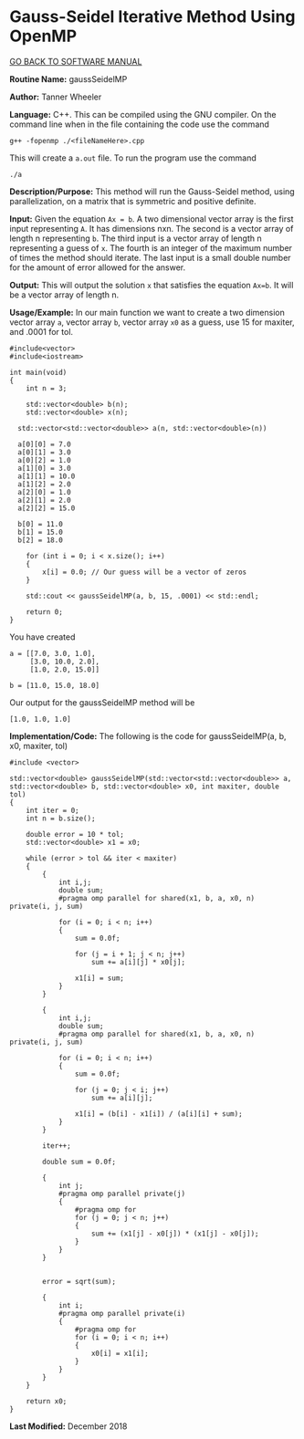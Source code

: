 # Gauss-Seidel Iterative Method Using OpenMP

[GO BACK TO SOFTWARE MANUAL](https://tannerwheeler.github.io/math4610/softwareManual/softwareManual)

**Routine Name:** gaussSeidelMP

**Author:** Tanner Wheeler

**Language:** C++.  This can be compiled using the GNU compiler.  On the command line when in the file containing the code use the command
```
g++ -fopenmp ./<fileNameHere>.cpp 
```
This will create a `a.out` file.  To run the program use the command
```
./a
```

**Description/Purpose:** This method will run the Gauss-Seidel method, using parallelization, on a matrix that is symmetric and positive definite.

**Input:** Given the equation `Ax = b`.  A two dimensional vector array is the first input representing `A`.  It has dimensions nxn.  The second is a vector array of length n representing `b`. The third input is a vector array of length n representing a guess of `x`.  The fourth is an integer of the maximum number of times the method should iterate.  The last input is a small double number for the amount of error allowed for the answer.

**Output:** This will output the solution `x` that satisfies the equation `Ax=b`.  It will be a vector array of length n.

**Usage/Example:**
In our main function we want to create a two dimension vector array `a`, vector array `b`, vector array `x0` as a guess, use 15 for maxiter, and .0001 for tol.

```
#include<vector>
#include<iostream>

int main(void)
{
	int n = 3;

	std::vector<double> b(n);
	std::vector<double> x(n);

  std::vector<std::vector<double>> a(n, std::vector<double>(n))

  a[0][0] = 7.0
  a[0][1] = 3.0
  a[0][2] = 1.0
  a[1][0] = 3.0
  a[1][1] = 10.0
  a[1][2] = 2.0
  a[2][0] = 1.0
  a[2][1] = 2.0
  a[2][2] = 15.0

  b[0] = 11.0
  b[1] = 15.0
  b[2] = 18.0
  
	for (int i = 0; i < x.size(); i++)
	{
		x[i] = 0.0; // Our guess will be a vector of zeros
	}

	std::cout << gaussSeidelMP(a, b, 15, .0001) << std::endl;

	return 0;
}  
```
You have created 
```
a = [[7.0, 3.0, 1.0],
     [3.0, 10.0, 2.0],
     [1.0, 2.0, 15.0]]
     
b = [11.0, 15.0, 18.0]
```
Our output for the gaussSeidelMP method will be
```
[1.0, 1.0, 1.0]
```


**Implementation/Code:** The following is the code for gaussSeidelMP(a, b, x0, maxiter, tol)
```
#include <vector>

std::vector<double> gaussSeidelMP(std::vector<std::vector<double>> a, std::vector<double> b, std::vector<double> x0, int maxiter, double tol)
{
	int iter = 0;
	int n = b.size();

	double error = 10 * tol;
	std::vector<double> x1 = x0;

	while (error > tol && iter < maxiter)
	{
		{
			int i,j;
			double sum;
			#pragma omp parallel for shared(x1, b, a, x0, n) private(i, j, sum)

			for (i = 0; i < n; i++)
			{
				sum = 0.0f;

				for (j = i + 1; j < n; j++)
					sum += a[i][j] * x0[j];

				x1[i] = sum;
			}
		}

		{
			int i,j;
			double sum;
			#pragma omp parallel for shared(x1, b, a, x0, n) private(i, j, sum)

			for (i = 0; i < n; i++)
			{
				sum = 0.0f;

				for (j = 0; j < i; j++)
					sum += a[i][j];

				x1[i] = (b[i] - x1[i]) / (a[i][i] + sum);
			}
		}

		iter++;

		double sum = 0.0f;
		
		{
			int j;
			#pragma omp parallel private(j)
			{
				#pragma omp for
				for (j = 0; j < n; j++)
				{
					sum += (x1[j] - x0[j]) * (x1[j] - x0[j]);
				}
			}
		}


		error = sqrt(sum);

		{
			int i;
			#pragma omp parallel private(i)
			{
				#pragma omp for
				for (i = 0; i < n; i++)
				{
					x0[i] = x1[i];
				}
			}
		}
	}

	return x0;
}
```

**Last Modified:** December 2018

